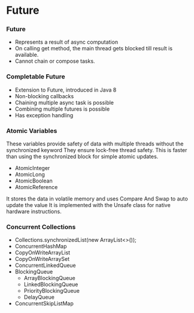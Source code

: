 # Future

### Future
- Represents a result of async computation
- On calling get method, the main thread gets blocked till result is available.
- Cannot chain or compose tasks.

### Completable Future
- Extension to Future, introduced in Java 8
- Non-blocking callbacks
- Chaining multiple async task is possible
- Combining multiple futures is possible
- Has exception handling

### Atomic Variables
These variables provide safety of data with multiple threads without the synchronized keyword
They ensure lock-free thread safety.
This is faster than using the synchronized block for simple atomic updates.

- AtomicInteger
- AtomicLong
- AtomicBoolean
- AtomicReference<V>

It stores the data in volatile memory and uses Compare And Swap to auto update the value
It is implemented with the Unsafe class for native hardware instructions.


### Concurrent Collections
- Collections.synchronizedList(new ArrayList<>());
- ConcurrentHashMap
- CopyOnWriteArrayList
- CopyOnWriteArraySet
- ConcurrentLinkedQueue
- BlockingQueue
  - ArrayBlockingQueue
  - LinkedBlockingQueue
  - PriorityBlockingQueue
  - DelayQueue
- ConcurrentSkipListMap